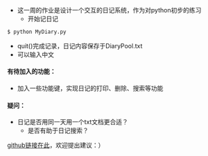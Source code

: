 - 这一周的作业是设计一个交互的日记系统，作为对python初步的练习
  - 开始记日记
```bash
$ python MyDiary.py
```
  - quit()完成记录，日记内容保存于DiaryPool.txt
  - 可以输入中文

#### 有待加入的功能：
  - 加入一些功能键，实现日记的打印、删除、搜索等功能

#### 疑问：
  - 日记是否用同一天用一个txt文档更合适？
    - 是否有助于日记搜索？
    


[github链接在此](https://github.com/huijuannan/OMOOC2py/tree/master/_src/om2py0w/0wex1)，欢迎提出建议：）